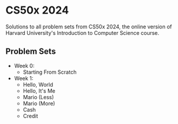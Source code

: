 # CS50x 2024
Solutions to all problem sets from CS50x 2024, the online version of Harvard University's Introduction to Computer Science course.

## Problem Sets
- Week 0:
	- Starting From Scratch
- Week 1:
	- Hello, World
	- Hello, It's Me
	- Mario (Less)
	- Mario (More)
	- Cash
	- Credit